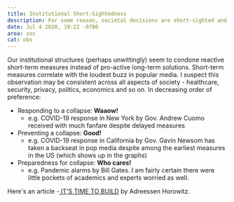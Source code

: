 ```yaml
---
title: Institutional Short-Sightedness
description: For some reason, societal decisions are short-sighted and reactive.
date: Jul 4 2020, 19:22 -0700
area: soc
cat: obs
---
```


Our institutional structures \(perhaps unwittingly\) seem to condone reactive
short-term measures instead of pro-active long-term solutions. Short-term measures
correlate with the loudest buzz in popular media. I suspect this observation may
be consistent across all aspects of society - healthcare, security, privacy, politics,
economics and so on. In decreasing order of preference:

- Responding to a collapse: **Waaow!**
  - e.g. COVID-19 response in New York by Gov. Andrew Cuomo received with much fanfare despite delayed measures
- Preventing a collapse: **Good!**
  - e.g. COVID-19 response in California by Gov. Gavin Newsom has taken a backseat in pop media despite among the earliest measures in the US \(which shows up in the graphs\)
- Preparedness for collapse: **Who cares!**
  - e.g. Pandemic alarms by Bill Gates. I am fairly certain there were little pockets of academics and experts worried as well.

Here's an article -[ IT'S TIME TO BUILD](https://a16z.com/2020/04/18/its-time-to-build/) by Adreessen Horowitz.
